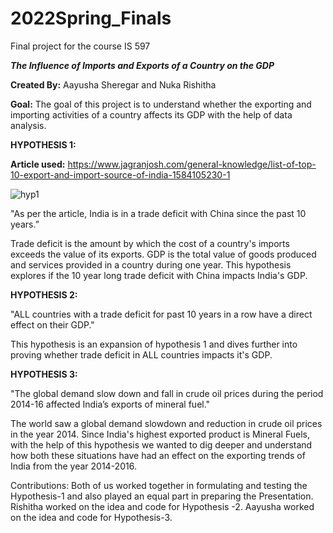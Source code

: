 # 2022Spring_Finals
Final project for the course IS 597


**_The Influence of Imports and Exports of a Country on the GDP_**

**Created By:** Aayusha Sheregar and Nuka Rishitha

**Goal:** The goal of this project is to understand whether the exporting and importing activities of a country affects its GDP with the help of data analysis.


**HYPOTHESIS 1:**

**Article used:**  https://www.jagranjosh.com/general-knowledge/list-of-top-10-export-and-import-source-of-india-1584105230-1

![](https://thumbs.dreamstime.com/z/china-yuan-renminbi-indian-rupee-currency-banknotes-asia-money-india-179218360.jpg "hyp1")

"As per the article, India is in a trade deficit with China since the past 10 years.”

Trade deficit is the amount by which the cost of a country's imports exceeds the value of its exports. GDP is the total value of goods produced and services provided in a country during one year. This hypothesis explores if the 10 year long trade deficit with China impacts India's GDP. 


**HYPOTHESIS 2:**

"ALL countries with a trade deficit for past 10 years in a row have a direct effect on their GDP."

This hypothesis is an expansion of hypothesis 1 and dives further into proving whether trade deficit in ALL countries impacts it's GDP.


**HYPOTHESIS 3:**

"The global demand slow down and fall in crude oil prices during the period 2014-16 affected India’s exports of mineral fuel."

The world saw a global demand slowdown and reduction in crude oil prices in the year 2014. Since India's highest exported product is Mineral Fuels, with the help of this hypothesis we wanted to dig deeper and understand how both these situations have had an effect on the exporting trends of India from the year 2014-2016.

Contributions:
Both of us worked together in formulating and testing the Hypothesis-1 and also played an equal part in preparing the Presentation. 
Rishitha worked on the idea and code for Hypothesis -2. Aayusha worked on the idea and code for Hypothesis-3.  


